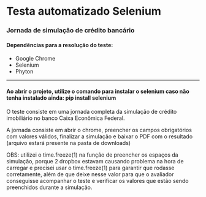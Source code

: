 # Testa automatizado Selenium
### Jornada de simulação de crédito bancário

#### Dependências para a resolução do teste: 
- Google Chrome
- Selenium
- Phyton
---
#### Ao abrir o projeto, utilize o comando para instalar o selenium caso não tenha instalado ainda: pip install selenium 

O teste consiste em uma jornada completa da simulação de crédito imobiliário no banco Caixa Econômica Federal.  

A jornada consiste em abrir o chrome, preencher os campos obrigatórios com valores válidos, finalizar a simulação e baixar o PDF com o resultado (arquivo estará presente na pasta de downloads)  

OBS: utilizei o time.freeze(1) na função de preencher os espaços da simulação, porque 2 dropbox estavam causando problema na hora de carregar e precisei usar o time.freeze(1) para garantir que rodasse corretamente, além de que deixe nesse valor para que o avaliador conseguisse acompanhar o teste e verificar os valores que estão sendo preenchidos durante a simulação.  

